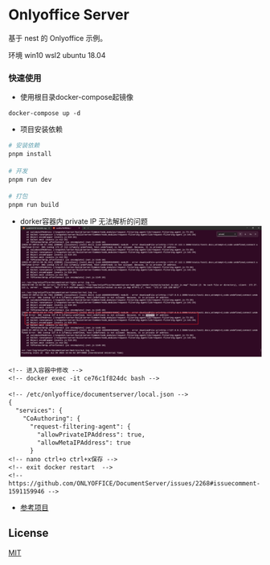 # Onlyoffice Server

基于 nest 的 Onlyoffice 示例。

环境 win10 wsl2 ubuntu 18.04




### 快速使用

- 使用根目录docker-compose起镜像

```
docker-compose up -d
```

- 项目安装依赖

```bash
# 安装依赖
pnpm install

# 开发
pnpm run dev

# 打包
pnpm run build
```
- dorker容器内 private IP 无法解析的问题
<img src="https://github.com/yaolinhong/docker-onlyoffice/blob/docker-onlyoffice/onlyoffice-server/static/%E8%A7%A3%E5%86%B3private%20IP%20%E6%97%A0%E6%B3%95%E8%A7%A3%E6%9E%90.png?raw=true"></img>
```
<!-- 进入容器中修改 -->
<!-- docker exec -it ce76c1f824dc bash -->

<!-- /etc/onlyoffice/documentserver/local.json -->
{
  "services": {
    "CoAuthoring": {
      "request-filtering-agent": {
        "allowPrivateIPAddress": true,
        "allowMetaIPAddress": true
      }
<!-- nano ctrl+o ctrl+x保存 -->
<!-- exit docker restart  -->
<!-- https://github.com/ONLYOFFICE/DocumentServer/issues/2268#issuecomment-1591159946 -->
```
- [参考项目](https://github.com/wytxer/demo-onlyoffice.git)

## License

[MIT](/LICENSE)

